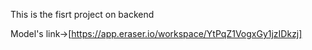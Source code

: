 This is the fisrt project on backend

Model's link->[https://app.eraser.io/workspace/YtPqZ1VogxGy1jzIDkzj]